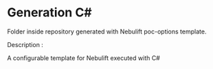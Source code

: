 # Generation C#

Folder inside repository generated with Nebulift poc-options template.

Description :

A configurable template for Nebulift executed with C#
